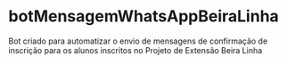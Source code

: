 # botMensagemWhatsAppBeiraLinha
Bot criado para automatizar o envio de mensagens de confirmação de inscrição para os alunos inscritos no Projeto de Extensão Beira Linha

